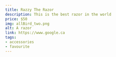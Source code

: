 ```yaml
---
title: Razzy The Razor
description: This is the best razor in the world
price: $50
img: allBird_two.png
alt: A razor
link: https://www.google.ca
tags:
- accessories
- favourite
---
```

